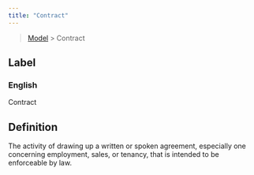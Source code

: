 ```yaml
---
title: "Contract"
---
```


> [Model](./../) > Contract

## Label

### English
Contract


## Definition
The activity of drawing up a written or spoken agreement, especially one concerning employment, sales, or tenancy, that is intended to be enforceable by law. 


    
